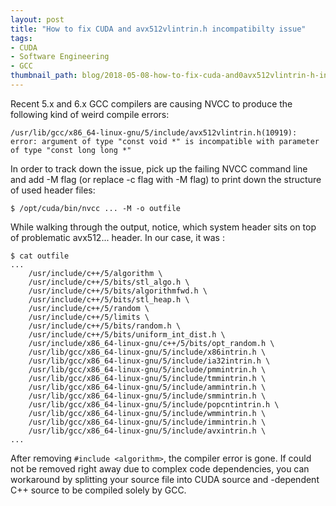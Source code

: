 ```yaml
---
layout: post
title: "How to fix CUDA and avx512vlintrin.h incompatibilty issue"
tags:
- CUDA
- Software Engineering
- GCC
thumbnail_path: blog/2018-05-08-how-to-fix-cuda-and0avx512vlintrin-h-incompatibilty-issue/gcc.png
---
```


Recent 5.x and 6.x GCC compilers are causing NVCC to produce the following kind of weird compile errors:

```
/usr/lib/gcc/x86_64-linux-gnu/5/include/avx512vlintrin.h(10919): error: argument of type "const void *" is incompatible with parameter of type "const long long *"
```

In order to track down the issue, pick up the failing NVCC command line and add -M flag (or replace -c flag with -M flag) to print down the structure of used header files:

```
$ /opt/cuda/bin/nvcc ... -M -o outfile
```

While walking through the output, notice, which system header sits on top of problematic avx512... header. In our case, it was <algorithm>:

```
$ cat outfile
...
    /usr/include/c++/5/algorithm \
    /usr/include/c++/5/bits/stl_algo.h \
    /usr/include/c++/5/bits/algorithmfwd.h \
    /usr/include/c++/5/bits/stl_heap.h \
    /usr/include/c++/5/random \
    /usr/include/c++/5/limits \
    /usr/include/c++/5/bits/random.h \
    /usr/include/c++/5/bits/uniform_int_dist.h \
    /usr/include/x86_64-linux-gnu/c++/5/bits/opt_random.h \
    /usr/lib/gcc/x86_64-linux-gnu/5/include/x86intrin.h \
    /usr/lib/gcc/x86_64-linux-gnu/5/include/ia32intrin.h \
    /usr/lib/gcc/x86_64-linux-gnu/5/include/pmmintrin.h \
    /usr/lib/gcc/x86_64-linux-gnu/5/include/tmmintrin.h \
    /usr/lib/gcc/x86_64-linux-gnu/5/include/ammintrin.h \
    /usr/lib/gcc/x86_64-linux-gnu/5/include/smmintrin.h \
    /usr/lib/gcc/x86_64-linux-gnu/5/include/popcntintrin.h \
    /usr/lib/gcc/x86_64-linux-gnu/5/include/wmmintrin.h \
    /usr/lib/gcc/x86_64-linux-gnu/5/include/immintrin.h \
    /usr/lib/gcc/x86_64-linux-gnu/5/include/avxintrin.h \
...
```

After removing `#include <algorithm>`, the compiler error is gone. If <algorithm> could not be removed right away due to complex code dependencies, you can workaround by splitting your source file into CUDA source and <algorithm>-dependent C++ source to be compiled solely by GCC.
